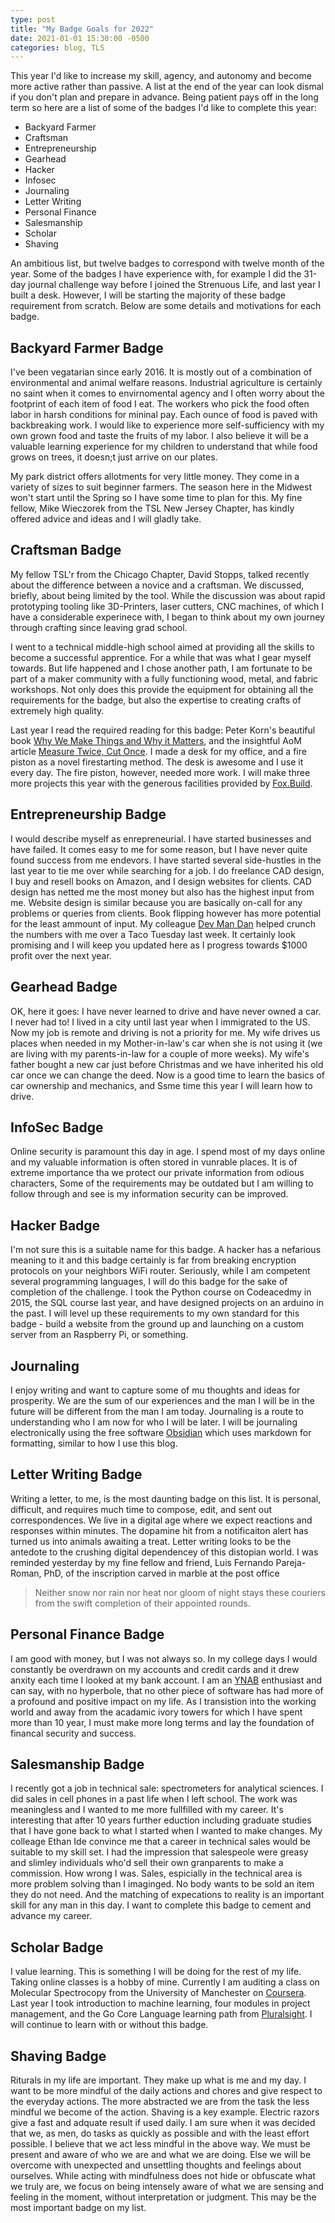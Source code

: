 ```yaml
---
type: post
title: "My Badge Goals for 2022"
date: 2021-01-01 15:30:00 -0500
categories: blog, TLS
---
```


This year I'd like to increase my skill, agency, and autonomy and become more active rather than passive.
A list at the end of the year can look dismal if you don't plan and prepare in advance.
Being patient pays off in the long term so here are a list of some of the badges I'd like to complete this year:
* Backyard Farmer
* Craftsman
* Entrepreneurship
* Gearhead
* Hacker
* Infosec
* Journaling
* Letter Writing
* Personal Finance
* Salesmanship
* Scholar
* Shaving

An ambitious list, but twelve badges to correspond with twelve month of the year.
Some of the badges I have experience with, for example I did the 31-day journal challenge way before I joined the Strenuous Life, and last year I built a desk.
However, I will be starting the majority of these badge requirement from scratch.
Below are some details and motivations for each badge.

## Backyard Farmer Badge
I've been vegatarian since early 2016.
It is mostly out of a combination of environmental and animal welfare reasons.
Industrial agriculture is certainly no saint when it comes to envirnomental agency and I often worry about the footprint of each item of food I eat.
The workers who pick the food often labor in harsh conditions for mininal pay.
Each ounce of food is paved with backbreaking work.
I would like to experience more self-sufficiency with my own grown food and taste the fruits of my labor.
I also believe it will be a valuable learning experience for my children to understand that while food grows on trees, it doesn;t just arrive on our plates.

My park district offers allotments for very little money.
They come in a variety of sizes to suit beginner farmers.
The season here in the Midwest won't start until the Spring so I have some time to plan for this.
My fine fellow, Mike Wieczorek from the TSL New Jersey Chapter, has kindly offered advice and ideas and I will gladly take.

## Craftsman Badge
My fellow TSL'r from the Chicago Chapter, David Stopps, talked recently about the difference between a novice and a craftsman.
We discussed, briefly, about being limited by the tool.
While the discussion was about rapid prototyping tooling like 3D-Printers, laser cutters, CNC machines, of which I have a considerable experinece with, I began to think about my own journey through crafting since leaving grad school.

I went to a technical middle-high school aimed at providing all the skills to become a successful apprentice.
For a while that was what I gear myself towards.
But life happened and I chose another path,
I am fortunate to be part of a maker community with a fully functioning wood, metal, and fabric workshops.
Not only does this provide the equipment for obtaining all the requirements for the badge, but also the expertise to creating crafts of extremely high quality.

Last year I read the required reading for this badge: Peter Korn's beautiful book [Why We Make Things and Why it Matters](https://godine.com/book/why-we-make-things-and-why-it-matters/), and the insightful AoM article [Measure Twice, Cut Once](https://art-of-manliness.tumblr.com/post/54568074012/measure-twice-cut-once-applying-the-ethos-of-the).
I made a desk for my office, and a fire piston as a novel firestarting method.
The desk is awesome and I use it every day.
The fire piston, however, needed more work.
I will make three more projects this year with the generous facilities provided by [Fox.Build](https://fox.build).

## Entrepreneurship Badge
I would describe myself as enrepreneurial.
I have started businesses and have failed.
It comes easy to me for some reason, but I have never quite found success from me endevors.
I have started several side-hustles in the last year to tie me over while searching for a job.
I do freelance CAD design, I buy and resell books on Amazon, and I design websites for clients.
CAD design has netted me the most money but also has the highest input from me.
Website design is similar because you are basically on-call for any problems or queries from clients.
Book flipping however has more potential for the least ammount of input.
My colleague [Dev Man Dan](https://devmandan.com/) helped crunch the numbers with me over a Taco Tuesday last week.
It certainly look promising and I will keep you updated here as I progress towards $1000 profit over the next year.

## Gearhead Badge
OK, here it goes: I have never learned to drive and have never owned a car.
I never had to!
I lived in a city until last year when I immigrated to the US.
Now my job is remote and driving is not a priority for me.
My wife drives us places when needed in my Mother-in-law's car when she is not using it (we are living with my parents-in-law for a couple of more weeks).
My wife's father bought a new car just before Christmas and we have inherited his old car once we can change the deed.
Now is a good time to learn the basics of car ownership and mechanics, and Ssme time this year I will learn how to drive.

## InfoSec Badge
Online security is paramount this day in age.
I spend most of my days online and my valuable information is often stored in vunrable places.
It is of extreme importance tha we protect our private information from odious characters,
Some of the requirements may be outdated but I am willing to follow through and see is my information security can be improved.

## Hacker Badge
I'm not sure this is a suitable name for this badge.
A hacker has a nefarious meaning to it and this badge certainly is far from breaking encryption protocols on your neighbors WiFi router.
Seriously, while I am competent several programming languages, I will do this badge for the sake of completion of the challenge.
I took the Python course on Codeacedmy in 2015, the SQL course last year, and have designed projects on an arduino in the past.
I will level up these requirements to my own standard for this badge - build a website from the ground up and launching on a custom server from an Raspberry Pi, or something.

## Journaling
I enjoy writing and want to capture some of mu thoughts and ideas for prosperity.
We are the sum of our experiences and the man I will be in the future will be different from the man I am today.
Journaling is a route to understanding who I am now for who I will be later.
I will be journaling electronically using the free software [Obsidian](https://obsidian.md/) which uses markdown for formatting, similar to how I use this blog.

## Letter Writing Badge
Writing a letter, to me, is the most daunting badge on this list.
It is personal, difficult, and requires much time to compose, edit, and sent out correspondences.
We live in a digital age where we expect reactions and responses within minutes.
The dopamine hit from a notificaiton alert has turned us into animals awaiting a treat.
Letter writing looks to be the antedote to the crushing digital dependencey of this distopian world.
I was reminded yesterday by my fine fellow and friend, Luis Fernando Pareja-Roman, PhD, of the inscription carved in marble at the post office
> Neither snow nor rain nor heat nor gloom of night stays these couriers from the swift completion of their appointed rounds.

## Personal Finance Badge
I am good with money, but I was not always so.
In my college days I would constantly be overdrawn on my accounts and credit cards and it drew anxity each time I looked at my bank account.
I am an [YNAB](https://www.youneedabudget.com/) enthusiast and can say, with no hyperbole, that no other piece of software has had more of a profound and positive impact on my life.
As I transistion into the working world and away from the acadamic ivory towers for which I have spent more than 10 year, I must make more long terms and lay the foundation of financal security and success.

## Salesmanship Badge
I recently got a job in technical sale: spectrometers for analytical sciences.
I did sales in cell phones in a past life when I left school.
The work was meaningless and I wanted to me more fullfilled with my career.
It's interesting that after 10 years further eduction including graduate studies that I have gone back to what I started when I wanted to make changes.
My colleage Ethan Ide convince me that a career in technical sales would be suitable to my skill set.
I had the impression that salespeole were greasy and slimley individuals who'd sell their own granparents to make a commission.
How wrong I was.
Sales, espicially in the technical area is more problem solving than I imaginged.
No body wants to be sold an item they do not need.
And the matching of expecations to reality is an important skill for any man in this day.
I want to complete this badge to cement and advance my career.

## Scholar Badge
I value learning.
This is something I will be doing for the rest of my life.
Taking online classes is a hobby of mine.
Currently I am auditing a class on Molecular Spectrocopy from the University of Manchester on [Coursera](https://www.coursera.org/learn/spectroscopy).
Last year I took introduction to machine learning, four modules in project management, and the Go Core Language learning path from [Pluralsight](https://www.pluralsight.com/paths/go-core-language).
I will continue to learn with or without this badge.

## Shaving Badge
Riturals in my life are important.
They make up what is me and my day.
I want to be more mindful of the daily actions and chores and give respect to the everyday actions.
The more abstracted we are from the task the less mindful we become of the action.
Shaving is a key example.
Electric razors give a fast and adquate result if used daily.
I am sure when it was decided that we, as men, do tasks as quickly as possible and with the least effort possible.
I believe that we act less mindful in the above way.
We must be present and aware of who we are and what we are doing.
Else we will be overcome with unexpected and unsettling thoughts and feelings about ourselves.
While acting with mindfulness does not hide or obfuscate what we truly are, we focus on being intensely aware of what we are sensing and feeling in the moment, without interpretation or judgment.
This may be the most important badge on my list.
